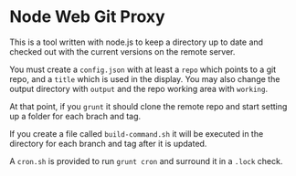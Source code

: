 Node Web Git Proxy
==================

This is a tool written with node.js to keep a directory up to date and checked out with the current versions on the remote server.

You must create a `config.json` with at least a `repo` which points to a git repo, and a `title` which is used in the display.  You may also change the output directory with `output` and the repo working area with `working`.

At that point, if you `grunt` it should clone the remote repo and start setting up a folder for each brach and tag.

If you create a file called `build-command.sh` it will be executed in the directory for each branch and tag after it is updated.

A `cron.sh` is provided to run `grunt cron` and surround it in a `.lock` check.
